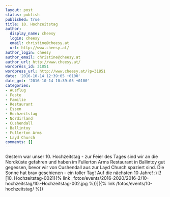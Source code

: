 ```yaml
---
layout: post
status: publish
published: true
title: 10. Hochzeitstag
author:
  display_name: cheesy
  login: cheesy
  email: christine@cheesy.at
  url: http://www.cheesy.at/
author_login: cheesy
author_email: christine@cheesy.at
author_url: http://www.cheesy.at/
wordpress_id: 31851
wordpress_url: http://www.cheesy.at/?p=31851
date: '2016-10-14 12:39:05 +0100'
date_gmt: '2016-10-14 10:39:05 +0100'
categories:
- Ausflug
- Feste
- Familie
- Restaurant
- Essen
- Hochzeitstag
- Nordirland
- Cushendall
- Ballintoy
- Fullerton Arms
- Layd Church
comments: []
---
```

Gestern war unser 10. Hochzeitstag - zur Feier des Tages sind wir an die Nordküste gefahren und haben im Fullerton Arms Restaurant in Ballintoy gut gegessen, bevor wir von Cushendall aus zur Layd Church spaziert sind. Die Sonne hat brav geschienen - ein toller Tag! Auf die nächsten 10 Jahre! :)
[![10. Hochzeitstag-002]({% link _fotos/events/2016-2020/2016-2/10-hochzeitstag/10.-Hochzeitstag-002.jpg %})]({% link /fotos/events/10-hochzeitstag/ %})
